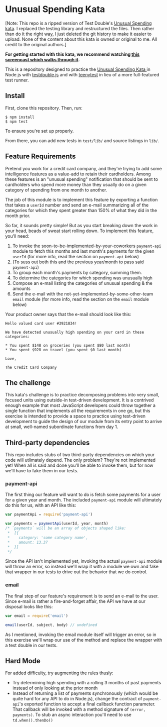 # Unusual Spending Kata

[Note: This repo is a ripped version of  Test Double's [Unusual Spending kata](https://github.com/testdouble/unusual-spending). I replaced the testing library and restructured the files. Then rather than do it the right way, I just deleted the git history to make it easier to upload. None of the content about this kata is owned or original to me. All credit to the original authors.]

**For getting started with this kata, we recommend watching [this screencast
which walks through 
it](http://blog.testdouble.com/posts/2016-06-05-happier-tdd-with-testdouble-js.html).**

This is a repository designed to practice the [Unusual Spending Kata
](https://github.com/testdouble/contributing-tests/wiki/Unusual-Spending-Kata)
in Node.js with [testdouble.js](https://github.com/testdouble/testdouble.js) and
with [teenytest](https://github.com/testdouble/teenytest) in lieu of a more
full-featured test runner.

## Install

First, clone this repository. Then, run:

```
$ npm install
$ npm test
```

To ensure you're set up properly.

From there, you can add new tests in `test/lib/` and source listings in `lib/`.

## Feature Requirements

Pretend you work for a credit card company, and they're trying to add some
intelligence features as a value-add to retain their cardholders. Among these
features is an "unusual spending" notification that should be sent to cardholders
who spend more money than they usually do on a given category of spending from
one month to another.

The job of this module is to implement this feature by exporting a function that
takes a `userId` number and send an e-mail summarizing all of the categories for
which they spent greater than 150% of what they did in the month prior.

So far, it sounds pretty simple! But as you start breaking down the work in your
head, beads of sweat start rolling down. To implement this feature, you'll need:

1. To invoke the soon-to-be-implemented-by-your-coworkers `payment-api` module to
fetch this months and last month's payments for the given `userId` (for more
info, read the section on `payment-api` below)
2. (To suss out both this and the previous year/month to pass said `payment-api`)
3. To group each month's payments by category, summing them.
4. To determine the categories for which spending was unusually high
5. Compose an e-mail listing the categories of unusual spending & the amounts
6. Send the e-mail with the not-yet-implemented-by-some-other-team `email` module
(for more info, read the section on the `email` module below)

Your product owner says that the e-mail should look like this:

```
Hello valued card user #3921834!

We have detected unusually high spending on your card in these categories:

* You spent $148 on groceries (you spent $80 last month)
* You spent $928 on travel (you spent $0 last month)

Love,

The Credit Card Company
```

## The challenge

This kata's challenge is to practice decomposing problems into very small,
focused units using outside-in test-driven development. It is a contrived enough
example that most JavaScript developers could throw together a single function
that implements all the requirements in one go, but this exercise is intended
to provide a space to practice using test-driven development to guide the design
of our module from its entry point to arrive at small, well-named subordinate
functions from day 1.

## Third-party dependencies

This repo includes stubs of two third-party dependencies on which your code will
utlimately depend. The only problem? They're not implemented yet! When all is
said and done you'll be able to invoke them, but for now we'll have to fake them
in our tests.

### payment-api

The first thing our feature will want to do is fetch some payments for a user for
a given year and month. The included `payment-api` module will ultimately do this
for us, with an API like this:

``` javascript
var paymentApi = require('payment-api')

var payments = paymentApi(userId, year, month)
/* `payments` will be an array of objects shaped like:
 *  [{
 *    category: 'some category name',
 *    amount: 13.37
 *  }]
 */
```

Since the API isn't implemented yet, invoking the actual `payment-api` module
will throw an error, so instead we'll wrap it with a module we own and fake that
wrapper in our tests to drive out the behavior that we do control.

### email

The final step of our feature's requirement is to send an e-mail to the user.
Since e-mail is rather a fire-and-forget affair, the API we have at our disposal
looks like this:

``` javascript
var email = require('email')

email(userId, subject, body) // undefined
```

As I mentioned, invoking the email module itself will trigger an error, so in
this exercise we'll wrap our use of the method and replace the wrapper with a
test double in our tests.

## Hard Mode

For added difficulty, try augmenting the rules thusly:

* Try determining high spending with a rolling 3 months of past payments instead
of only looking at the prior month
* Instead of returning a list of payments synchronously (which would be quite
hard for any API to do in Node.js), change the contract of `payment-api`'s
exported function to accept a final callback function parameter. That callback
will be invoked with a method signature of `(error, payments)`. To stub an async
interaction you'll need to use `td.when().thenDo()`
